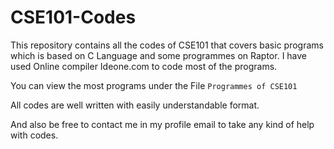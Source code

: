 # CSE101-Codes
This repository contains all the codes of CSE101 that covers basic programs which is based on C Language and some programmes on Raptor. I have used Online compiler Ideone.com to code most of the programs.

You can view the most programs under the File ```Programmes of CSE101```

All codes are well written with easily understandable format.

And also be free to contact me in my profile email to take any kind of help with codes.
